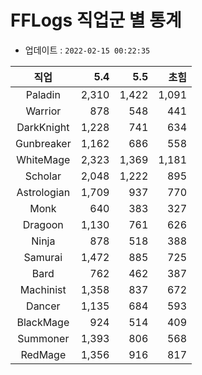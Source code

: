 # FFLogs 직업군 별 통계

- 업데이트 : `2022-02-15 00:22:35`

|직업|5.4|5.5|초힘|
|:-:|-:|-:|-:|
|Paladin|2,310|1,422|1,091|
|Warrior|878|548|441|
|DarkKnight|1,228|741|634|
|Gunbreaker|1,162|686|558|
|WhiteMage|2,323|1,369|1,181|
|Scholar|2,048|1,222|895|
|Astrologian|1,709|937|770|
|Monk|640|383|327|
|Dragoon|1,130|761|626|
|Ninja|878|518|388|
|Samurai|1,472|885|725|
|Bard|762|462|387|
|Machinist|1,358|837|672|
|Dancer|1,135|684|593|
|BlackMage|924|514|409|
|Summoner|1,393|806|568|
|RedMage|1,356|916|817|
